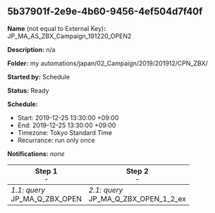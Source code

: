 ## 5b37901f-2e9e-4b60-9456-4ef504d7f40f

**Name** (not equal to External Key)**:** JP_MA_AS_ZBX_Campaign_191220_OPEN2

**Description:** n/a

**Folder:** my automations/japan/02_Campaign/2019/201912/CPN_ZBX/

**Started by:** Schedule

**Status:** Ready

**Schedule:**

* Start: 2019-12-25 13:30:00 +09:00
* End: 2019-12-25 13:30:00 +09:00
* Timezone: Tokyo Standard Time
* Recurrance: run only once

**Notifications:** _none_


| Step 1<br>_<small>-</small>_ | Step 2<br>_<small>-</small>_ |
| --- | --- |
| _1.1: query_<br>JP_MA_Q_ZBX_OPEN | _2.1: query_<br>JP_MA_Q_ZBX_OPEN_1_2_ex |
